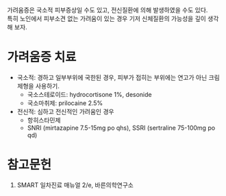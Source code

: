 <!-- TITLE: 가려움증 -->
<!-- SUBTITLE: A quick summary of 가려움증 -->

가려움증은 국소적 피부증상일 수도 있고, 전신질환에 의해 발생하였을 수도 있다.  
특히 노인에서 피부소견 없는 가려움이 있는 경우 기저 신체질환의 가능성을 깊이 생각해 보자.
# 가려움증 치료
* 국소적: 경하고 일부부위에 국한된 경우, 피부가 접히는 부위에는 연고가 아닌 크림 제형을 사용하기.
	* 국소스테로이드: hydrocortisone 1%, desonide
	* 국소마취제: prilocaine 2.5%
* 전신적: 심하고 전신적인 가려움인 경우
	* 항히스타민제
	* SNRI (mirtazapine 7.5-15mg po qhs), SSRI (sertraline 75-100mg po qd)

# 참고문헌
1. SMART 일차진료 매뉴얼 2/e, 바른의학연구소